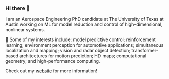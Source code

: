 ### Hi there 👋


I am an Aerospace Engineering PhD candidate at The University of Texas at Austin working on ML for model reduction and control of high-dimensional, nonlinear systems. 

🔭 Some of my interests include: model predictive control; reinforcement learning; environment perception for automotive applications; simultaneous localization and mapping; vision and radar object detection; transformer-based architectures for motion prediction; HD maps; computational geometry; and high-performance computing.

Check out my [website](https://alextsolovikos.github.io) for more information!
